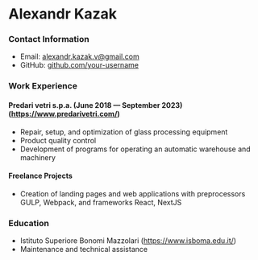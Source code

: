 # Alexandr Kazak

### Contact Information

- Email: alexandr.kazak.v@gmail.com
- GitHub: [github.com/your-username](https://github.com/alexkazak-oss)

### Work Experience

#### Predari vetri s.p.a. (June 2018 — September 2023) (https://www.predarivetri.com/)

- Repair, setup, and optimization of glass processing equipment
- Product quality control
- Development of programs for operating an automatic warehouse and machinery

#### Freelance Projects

- Creation of landing pages and web applications with preprocessors GULP, Webpack, and frameworks React, NextJS

### Education

- Istituto Superiore Bonomi Mazzolari (https://www.isboma.edu.it/)
- Maintenance and technical assistance

